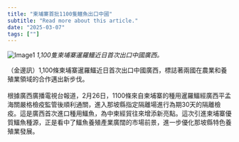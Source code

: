 ```yaml
---
title: "柬埔寨首批1100隻鱷魚出口中國"
subtitle: "Read more about this article."
date: "2025-03-07"
tags: [""]
---
```


![Image1](/thumbnails/crocodile-export-china.jpg "Meeting")
*1,100隻柬埔寨暹羅鱷近日首次出口中國廣西。*

（金邊訊）1,100條柬埔寨暹羅鱷近日首次出口中國廣西，標誌著兩國在農業和養殖業領域的合作邁出新步伐。
<br/><br/>
根據廣西廣播電視台報道，2月26日，1100條來自柬埔寨的種用暹羅鱷經廣西平孟海關嚴格檢疫監管後順利通關，進入那坡縣指定隔離場進行為期30天的隔離檢疫。這是廣西首次進口種用鱷魚，為中柬經貿往來增添新亮點。這次引進柬埔寨優質鱷魚種源，正是看中了鱷魚養殖產業廣闊的市場前景，進一步優化那坡縣特色養殖業發展。
